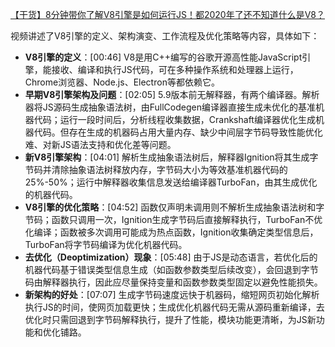 [【干货】8分钟带你了解V8引擎是如何运行JS！都2020年了还不知道什么是V8？](https://www.bilibili.com/video/BV1zV411z7RX/?share_source=copy_web&vd_source=9c1e19a73fa7bd23bb37aa8d7467d862)


视频讲述了V8引擎的定义、架构演变、工作流程及优化策略等内容，具体如下：

- **V8引擎的定义**：[00:46] V8是用C++编写的谷歌开源高性能JavaScript引擎，能接收、编译和执行JS代码，可在多种操作系统和处理器上运行，Chrome浏览器、Node.js、Electron等都依赖它。
- **早期V8引擎架构及问题**：[02:05] 5.9版本前无解释器，有两个编译器。解析器将JS源码生成抽象语法树，由FullCodegen编译器直接生成未优化的基准机器代码；运行一段时间后，分析线程收集数据，Crankshaft编译器优化生成机器代码。但存在生成的机器码占用大量内存、缺少中间层字节码导致性能优化难、对新JS语法支持和优化差等问题。
- **新V8引擎架构**：[04:01] 解析生成抽象语法树后，解释器Ignition将其生成字节码并清除抽象语法树释放内存，字节码大小为等效基准机器代码的25%-50%；运行中解释器收集信息发送给编译器TurboFan，由其生成优化的机器代码。
- **V8引擎的优化策略**：[04:52] 函数仅声明未调用则不解析生成抽象语法树和字节码；函数只调用一次，Ignition生成字节码后直接解释执行，TurboFan不优化编译；函数被多次调用可能成为热点函数，Ignition收集确定类型信息后，TurboFan将字节码编译为优化机器代码。
- **去优化（Deoptimization）现象**：[05:48] 由于JS是动态语言，若优化后的机器代码基于错误类型信息生成（如函数参数类型后续改变），会回退到字节码由解释器执行，因此应尽量保持变量和函数参数类型固定以避免性能损失。
- **新架构的好处**：[07:07] 生成字节码速度远快于机器码，缩短网页初始化解析执行JS的时间，使网页加载更快；生成优化机器代码无需从源码重新编译，去优化时只需回退到字节码解释执行，提升了性能，模块功能更清晰，为JS新功能和优化铺路。